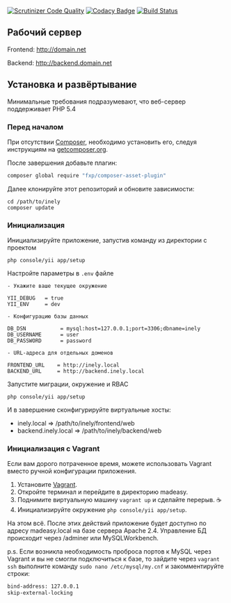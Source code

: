 [![Scrutinizer Code Quality](https://scrutinizer-ci.com/g/hirootkit/inely/badges/quality-score.png?b=master)](https://scrutinizer-ci.com/g/hirootkit/inely/?branch=master) [![Codacy Badge](https://img.shields.io/badge/codacy-B-brightgreen.svg)](https://www.codacy.com/app/roof1rst/list) [![Build Status](https://scrutinizer-ci.com/g/Exoticness/madeasy/badges/build.png?b=master)](https://scrutinizer-ci.com/g/Exoticness/madeasy/build-status/master)

Рабочий сервер
----
Frontend:
http://domain.net

Backend:
http://backend.domain.net

Установка и развёртывание
------------

Минимальные требования подразумевают, что веб-сервер поддерживает PHP 5.4

### Перед началом
При отсутствии [Composer](http://getcomposer.org/), необходимо установить его, следуя инструкциям на [getcomposer.org](http://getcomposer.org/doc/00-intro.md#installation-nix).

После завершения добавьте плагин:
```bash
composer global require "fxp/composer-asset-plugin"
```

Далее клонируйте этот репозиторий и обновите зависимости:
```
cd /path/to/inely
composer update
```

### Инициализация

Инициализируйте приложение, запустив команду из директории с проектом
```
php console/yii app/setup
```

Настройте параметры в `.env` файле
	

	- Укажите ваше текущее окружение
	
	YII_DEBUG   = true
	YII_ENV     = dev
	
	- Конфигурацию базы данных
	
	DB_DSN           = mysql:host=127.0.0.1;port=3306;dbname=inely
	DB_USERNAME      = user
	DB_PASSWORD      = password
	
	- URL-адреса для отдельных доменов

	FRONTEND_URL    = http://inely.local
	BACKEND_URL     = http://backend.inely.local


Запустите миграции, окружение и RBAC
```
php console/yii app/setup
```

И в завершение сконфигурируйте виртуальные хосты:
- inely.local => /path/to/inely/frontend/web
- backend.inely.local => /path/to/inely/backend/web

### Инициализация c Vagrant
Если вам дорого потраченное время, можете использовать Vagrant вместо ручной конфигурации приложения.

1. Установите [Vagrant](https://www.vagrantup.com/).
2. Откройте терминал и перейдите в директорию madeasy.
3. Поднимите виртуальную машину ```vagrant up``` и сделайте перерыв. :coffee:
4. Инициализируйте окружение ```php console/yii app/setup```.

На этом всё. После этих действий приложение будет доступно по адресу madeasy.local на базе сервера Apache 2.4. Управление БД происходит через /adminer или MySQLWorkbench.

p.s. Если возникла необходимость проброса портов к MySQL через Vagrant и вы не смогли подключиться к базе, то зайдите через ```vagrant ssh``` выполните команду ```sudo nano /etc/mysql/my.cnf``` и закомментируйте строки:
```bash
bind-address: 127.0.0.1
skip-external-locking
```
